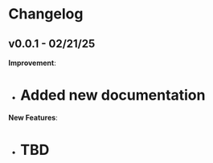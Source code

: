 # Changelog

## v0.0.1 - 02/21/25

**Improvement**:

-   # Added new documentation

**New Features**:

-   # TBD
